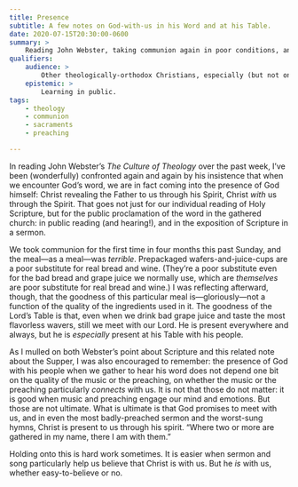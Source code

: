 ```yaml
---
title: Presence
subtitle: A few notes on God-with-us in his Word and at his Table.
date: 2020-07-15T20:30:00-0600
summary: >
    Reading John Webster, taking communion again in poor conditions, and reflecting on what it means to encounter the living God.
qualifiers:
    audience: >
        Other theologically-orthodox Christians, especially (but not only) those in traditions which affirm Real Presence.
    epistemic: >
        Learning in public.
tags:
    - theology
    - communion
    - sacraments
    - preaching

---
```


In reading John Webster’s <cite>The Culture of Theology</cite> over the past week, I’ve been (wonderfully) confronted again and again by his insistence that when we encounter God’s word, we are in fact coming into the presence of God himself: Christ revealing the Father to us through his Spirit, Christ *with* us through the Spirit. That goes not just for our individual reading of Holy Scripture, but for the public proclamation of the word in the gathered church: in public reading (and hearing!), and in the exposition of Scripture in a sermon.

We took communion for the first time in four months this past Sunday, and the meal—as a meal—was *terrible*. Prepackaged wafers-and-juice-cups are a poor substitute for real bread and wine. (They’re a poor substitute even for the bad bread and grape juice we normally use, which are *themselves* are poor substitute for real bread and wine.) I was reflecting afterward, though, that the goodness of this particular meal is—gloriously—not a function of the quality of the ingredients used in it. The goodness of the Lord’s Table is that, even when we drink bad grape juice and taste the most flavorless wavers, still we meet with our Lord. He is present everywhere and always, but he is *especially* present at his Table with his people.

As I mulled on both Webster’s point about Scripture and this related note about the Supper, I was also encouraged to remember: the presence of God with his people when we gather to hear his word does not depend one bit on the quality of the music or the preaching, on whether the music or the preaching particularly *connects* with us. It is not that those do not matter: it is good when music and preaching engage our mind and emotions. But those are not ultimate. What is ultimate is that God promises to meet with us, and in even the most badly-preached sermon and the worst-sung hymns, Christ is present to us through his spirit. “Where two or more are gathered in my name, there I am with them.”

Holding onto this is hard work sometimes. It is easier when sermon and song particularly help us believe that Christ is with us. But he *is* with us, whether easy-to-believe or no.